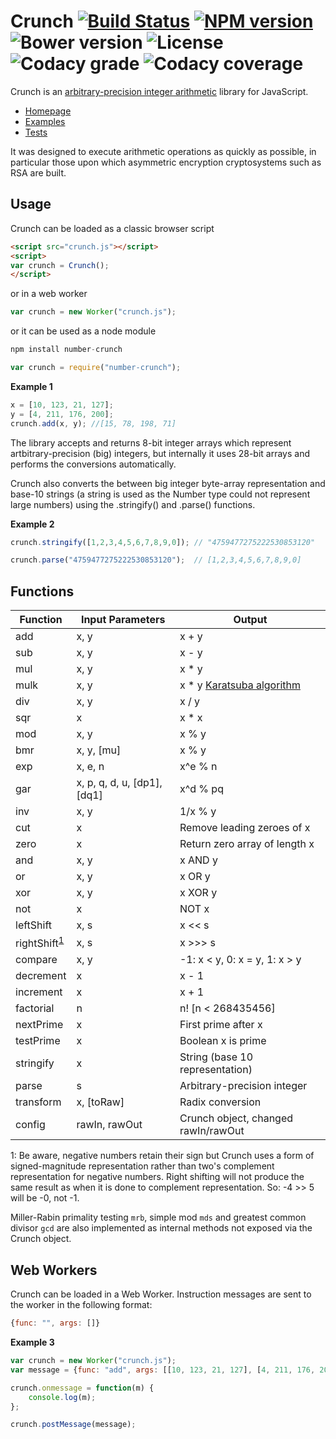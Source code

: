 Crunch [![Build Status](https://img.shields.io/travis/vukicevic/crunch.svg?style=flat-square)](https://semaphoreci.com/vukicevic/crunch) [![NPM version](https://img.shields.io/npm/v/number-crunch.svg?style=flat-square)](https://www.npmjs.com/package/number-crunch) ![Bower version](https://img.shields.io/bower/v/crunch.svg?style=flat-square) ![License](https://img.shields.io/npm/l/number-crunch.svg?style=flat-square) ![Codacy grade](https://img.shields.io/codacy/grade/65c85b83e68d4caba427222b4812a838.svg?style=flat-square) ![Codacy coverage](https://img.shields.io/codacy/coverage/65c85b83e68d4caba427222b4812a838.svg?style=flat-square)
======
Crunch is an [arbitrary-precision integer arithmetic](http://en.wikipedia.org/wiki/Arbitrary-precision_arithmetic) library for JavaScript.

* [Homepage](http://crunch.js.org/)
* [Examples](http://crunch.js.org/examples/)
* [Tests](http://crunch.js.org/tests/)

It was designed to execute arithmetic operations as quickly as possible, in particular those upon which asymmetric encryption cryptosystems such as RSA are built.

Usage
-----
Crunch can be loaded as a classic browser script

```html
<script src="crunch.js"></script>
<script>
var crunch = Crunch();
</script>
```

or in a web worker

```javascript
var crunch = new Worker("crunch.js");
```

or it can be used as a node module

```javascript
npm install number-crunch
```

```javascript
var crunch = require("number-crunch");
```

**Example 1**
```javascript
x = [10, 123, 21, 127];
y = [4, 211, 176, 200];
crunch.add(x, y); //[15, 78, 198, 71]
```

The library accepts and returns 8-bit integer arrays which represent artbitrary-precision (big) integers, but internally it uses 28-bit arrays and performs the conversions automatically.

Crunch also converts the between big integer byte-array representation and base-10 strings (a string is used as the Number type could not represent large numbers) using the .stringify() and .parse() functions.


**Example 2**
```javascript
crunch.stringify([1,2,3,4,5,6,7,8,9,0]); // "4759477275222530853120"

crunch.parse("4759477275222530853120");  // [1,2,3,4,5,6,7,8,9,0]
```


Functions
----

Function | Input Parameters | Output
--- | --- | ---
add | x, y | x + y
sub | x, y | x - y
mul | x, y | x * y
mulk | x, y | x * y [Karatsuba algorithm](https://en.wikipedia.org/wiki/Karatsuba_algorithm)
div | x, y | x / y
sqr | x | x * x
mod | x, y | x % y
bmr | x, y, [mu] | x % y
exp | x, e, n | x^e % n
gar | x, p, q, d, u, [dp1], [dq1] | x^d % pq
inv | x, y | 1/x % y
cut | x | Remove leading zeroes of x
zero | x | Return zero array of length x
and | x, y | x AND y
or | x, y | x OR y
xor | x, y | x XOR y
not | x | NOT x
leftShift | x, s | x << s
rightShift<sup>[1](#footnote1)</sup> | x, s | x >>> s
compare | x, y | -1: x < y, 0: x = y, 1: x > y
decrement | x | x - 1
increment | x | x + 1
factorial | n | n! [n < 268435456]
nextPrime | x | First prime after x
testPrime | x | Boolean x is prime
stringify | x | String (base 10 representation)
parse | s | Arbitrary-precision integer
transform | x, [toRaw] | Radix conversion
config | rawIn, rawOut | Crunch object, changed rawIn/rawOut

<a name="footnote1">1</a>: Be aware, negative numbers retain their sign but Crunch uses a form of signed-magnitude representation rather than two's complement representation for negative numbers. Right shifting will not produce the same result as when it is done to complement representation. So: -4 >> 5 will be -0, not -1.

Miller-Rabin primality testing `mrb`, simple mod `mds` and greatest common divisor `gcd` are also implemented as internal methods not exposed via the Crunch object.

Web Workers
----

Crunch can be loaded in a Web Worker. Instruction messages are sent to the worker in the following format:

```javascript
{func: "", args: []}
```

**Example 3**

```javascript
var crunch = new Worker("crunch.js");
var message = {func: "add", args: [[10, 123, 21, 127], [4, 211, 176, 200]]};

crunch.onmessage = function(m) {
	console.log(m);
};

crunch.postMessage(message);
```